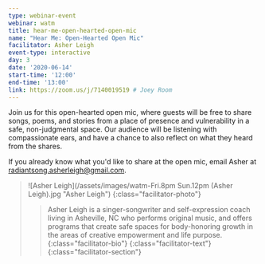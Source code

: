 ```yaml
---
type: webinar-event
webinar: watm
title: hear-me-open-hearted-open-mic
name: "Hear Me: Open-Hearted Open Mic"
facilitator: Asher Leigh
event-type: interactive
day: 3
date: '2020-06-14'
start-time: '12:00'
end-time: '13:00'
link: https://zoom.us/j/7140019519 # Joey Room
---
```


Join us for this open-hearted open mic, where guests will be free to share songs, poems, and stories from a place of presence and vulnerability in a safe, non-judgmental space.  Our audience will be listening with compassionate ears, and have a chance to also reflect on what they heard from the shares.

If you already know what you'd like to share at the open mic, email Asher at <radiantsong.asherleigh@gmail.com>.

> ![Asher Leigh](/assets/images/watm-Fri.8pm Sun.12pm (Asher Leigh).jpg "Asher Leigh")
> {:class="facilitator-photo"}
>
> > Asher Leigh is a singer-songwriter and self-expression coach living in Asheville, NC who performs original music, and offers programs that create safe spaces for body-honoring growth in the areas of creative empowerment and life purpose.
> > {:class="facilitator-bio"}
> {:class="facilitator-text"}
{:class="facilitator-section"}
